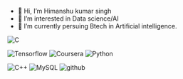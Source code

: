 - 👋 Hi, I’m Himanshu kumar singh  
- 👀 I’m interested in Data science/AI
- 🌱 I’m currently persuing Btech in Artificial intelligence.




![C](https://img.shields.io/badge/C-00599C?style=for-the-badge&logo=c&logoColor=white)

![Tensorflow](https://img.shields.io/badge/TensorFlow-FF6F00?style=for-the-badge&logo=tensorflow&logoColor=white)
![Coursera](https://img.shields.io/badge/Coursera-%230056D2.svg?style=for-the-badge&logo=Coursera&logoColor=white)
![Python](https://img.shields.io/badge/python-3670A0?style=for-the-badge&logo=python&logoColor=ffdd54)
                        
![C++](https://img.shields.io/badge/c++-%2300599C.svg?style=for-the-badge&logo=c%2B%2B&logoColor=white)
![MySQL](https://img.shields.io/badge/mysql-%2300f.svg?style=for-the-badge&logo=mysql&logoColor=white)
![github](https://img.shields.io/badge/GitHub-000000?style=for-the-badge&logo=GitHub&logoColor=white)
<!---
himsingh24/himsingh24 is a ✨ special ✨ repository because its `README.md` (this file) appears on your GitHub profile.
You can click the Preview link to take a look at your changes.
--->
